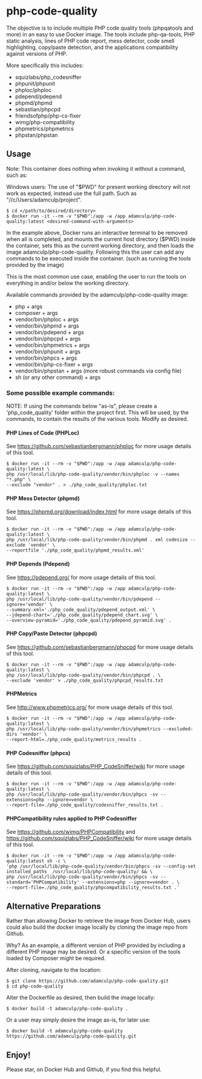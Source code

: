 # php-code-quality
The objective is to include multiple PHP code quality tools (phpqatools and more) in an easy to use Docker image. The 
tools include php-qa-tools, PHP static analysis, lines of PHP code report, mess detector, code smell highlighting, 
copy/paste detection, and the applications compatibility against versions of PHP.

More specifically this includes:

- squizlabs/php_codesniffer
- phpunit/phpunit
- phploc/phploc
- pdepend/pdepend
- phpmd/phpmd
- sebastian/phpcpd
- friendsofphp/php-cs-fixer
- wimg/php-compatibility
- phpmetrics/phpmetrics
- phpstan/phpstan

## Usage

Note: This container does nothing when invoking it without a command, such as:

Windows users: The use of "$PWD" for present working directory will not work as expected, instead use the full path. 
Such as "//c/Users/adamculp/project".

```
$ cd </path/to/desired/directory>
$ docker run -it --rm -v "$PWD":/app -w /app adamculp/php-code-quality:latest <desired-command-with-arguments>
```

In the example above, Docker runs an interactive terminal to be removed when all is completed, and mounts 
the current host directory ($PWD) inside the container, sets this as the current working directory, and then 
loads the image adamculp/php-code-quality. Following this the user can add any commands to be executed inside 
the container. (such as running the tools provided by the image)

This is the most common use case, enabling the user to run the tools on everything in and/or below the working 
directory.

Available commands provided by the adamculp/php-code-quality image:

* php + args
* composer + args
* vendor/bin/phploc + args
* vendor/bin/phpmd + args
* vendor/bin/pdepend + args
* vendor/bin/phpcpd + args
* vendor/bin/phpmetrics + args
* vendor/bin/phpunit + args
* vendor/bin/phpcs + args
* vendor/bin/php-cs-fixer + args
* vendor/bin/phpstan + args (more robust commands via config file)
* sh (or any other command) + args

### Some possible example commands:

NOTE: If using the commands below "as-is", please create a 'php_code_quality' folder within the project first. 
This will be used, by the commands, to contain the results of the various tools. Modify as desired.

#### PHP Lines of Code (PHPLoc)

See https://github.com/sebastianbergmann/phploc for more usage details of this tool.

```
$ docker run -it --rm -v "$PWD":/app -w /app adamculp/php-code-quality:latest \
php /usr/local/lib/php-code-quality/vendor/bin/phploc -v --names "*.php" \
--exclude "vendor" . > ./php_code_quality/phploc.txt
```

#### PHP Mess Detector (phpmd)

See https://phpmd.org/download/index.html for more usage details of this tool.

```
$ docker run -it --rm -v "$PWD":/app -w /app adamculp/php-code-quality:latest \
php /usr/local/lib/php-code-quality/vendor/bin/phpmd . xml codesize --exclude 'vendor' \
--reportfile './php_code_quality/phpmd_results.xml'
```

#### PHP Depends (Pdepend)

See https://pdepend.org/ for more usage details of this tool.

```
$ docker run -it --rm -v "$PWD":/app -w /app adamculp/php-code-quality:latest \
php /usr/local/lib/php-code-quality/vendor/bin/pdepend --ignore='vendor' \
--summary-xml='./php_code_quality/pdepend_output.xml' \
--jdepend-chart='./php_code_quality/pdepend_chart.svg' \
--overview-pyramid='./php_code_quality/pdepend_pyramid.svg' .
```

#### PHP Copy/Paste Detector (phpcpd)

See https://github.com/sebastianbergmann/phpcpd for more usage details of this tool.

```
$ docker run -it --rm -v "$PWD":/app -w /app adamculp/php-code-quality:latest \
php /usr/local/lib/php-code-quality/vendor/bin/phpcpd . \
--exclude 'vendor' > ./php_code_quality/phpcpd_results.txt
```

#### PHPMetrics

See http://www.phpmetrics.org/ for more usage details of this tool.

```
$ docker run -it --rm -v "$PWD":/app -w /app adamculp/php-code-quality:latest \
php /usr/local/lib/php-code-quality/vendor/bin/phpmetrics --excluded-dirs 'vendor' \
--report-html=./php_code_quality/metrics_results .
```

#### PHP Codesniffer (phpcs)

See https://github.com/squizlabs/PHP_CodeSniffer/wiki for more usage details of this tool.

```
$ docker run -it --rm -v "$PWD":/app -w /app adamculp/php-code-quality:latest \
php /usr/local/lib/php-code-quality/vendor/bin/phpcs -sv --extensions=php --ignore=vendor \
--report-file=./php_code_quality/codesniffer_results.txt .
```

#### PHPCompatibility rules applied to PHP Codesniffer

See https://github.com/wimg/PHPCompatibility and https://github.com/squizlabs/PHP_CodeSniffer/wiki for more 
usage details of this tool.

```
$ docker run -it --rm -v "$PWD":/app -w /app adamculp/php-code-quality:latest sh -c \
'php /usr/local/lib/php-code-quality/vendor/bin/phpcs -sv --config-set installed_paths  /usr/local/lib/php-code-quality/ && \
php /usr/local/lib/php-code-quality/vendor/bin/phpcs -sv --standard='PHPCompatibility' --extensions=php --ignore=vendor . \
--report-file=./php_code_quality/phpcompatibility_results.txt .'
```

## Alternative Preparations

Rather than allowing Docker to retrieve the image from Docker Hub, users could also build the docker image locally 
by cloning the image repo from Github.

Why? As an example, a different version of PHP provided by including a different PHP image may be desired. Or a 
specific version of the tools loaded by Composer might be required.

After cloning, navigate to the location:

```
$ git clone https://github.com/adamculp/php-code-quality.git
$ cd php-code-quality
```

Alter the Dockerfile as desired, then build the image locally:

```
$ docker build -t adamculp/php-code-quality .
```

Or a user may simply desire the image as-is, for later use:

```
$ docker build -t adamculp/php-code-quality https://github.com/adamculp/php-code-quality.git
```

## Enjoy!

Please star, on Docker Hub and Github, if you find this helpful.
